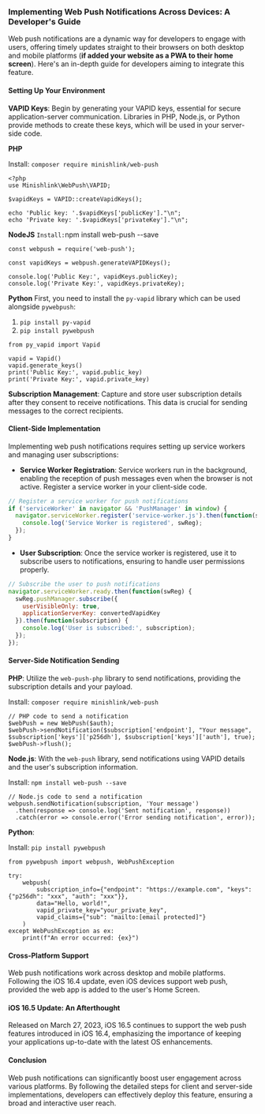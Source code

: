 
### Implementing Web Push Notifications Across Devices: A Developer's Guide

Web push notifications are a dynamic way for developers to engage with users, offering timely updates straight to their browsers on both desktop and mobile platforms (**if added your website as a PWA to their home screen**). Here's an in-depth guide for developers aiming to integrate this feature.

#### Setting Up Your Environment

**VAPID Keys**: Begin by generating your VAPID keys, essential for secure application-server communication. Libraries in  PHP, Node.js, or Python provide methods to create these keys, which will be used in your server-side code.

**PHP**

Install: `composer require minishlink/web-push`
```
<?php
use Minishlink\WebPush\VAPID;

$vapidKeys = VAPID::createVapidKeys();

echo 'Public key: '.$vapidKeys['publicKey']."\n";
echo 'Private key: '.$vapidKeys['privateKey']."\n";

```

**NodeJS**
`
Install: `npm install web-push --save

```
const webpush = require('web-push');

const vapidKeys = webpush.generateVAPIDKeys();

console.log('Public Key:', vapidKeys.publicKey);
console.log('Private Key:', vapidKeys.privateKey);
```

**Python**
First, you need to install the `py-vapid` library which can be used alongside `pywebpush`: 
1. `pip install py-vapid`
2.  `pip install pywebpush`

```
from py_vapid import Vapid

vapid = Vapid()
vapid.generate_keys()
print('Public Key:', vapid.public_key)
print('Private Key:', vapid.private_key)
```

**Subscription Management**: Capture and store user subscription details after they consent to receive notifications. This data is crucial for sending messages to the correct recipients.

#### Client-Side Implementation

Implementing web push notifications requires setting up service workers and managing user subscriptions:

- **Service Worker Registration**: Service workers run in the background, enabling the reception of push messages even when the browser is not active. Register a service worker in your client-side code.

```javascript
// Register a service worker for push notifications
if ('serviceWorker' in navigator && 'PushManager' in window) {
  navigator.serviceWorker.register('service-worker.js').then(function(swReg) {
    console.log('Service Worker is registered', swReg);
  });
}
```

- **User Subscription**: Once the service worker is registered, use it to subscribe users to notifications, ensuring to handle user permissions properly.

```javascript
// Subscribe the user to push notifications
navigator.serviceWorker.ready.then(function(swReg) {
  swReg.pushManager.subscribe({
    userVisibleOnly: true,
    applicationServerKey: convertedVapidKey
  }).then(function(subscription) {
    console.log('User is subscribed:', subscription);
  });
});
```

#### Server-Side Notification Sending

**PHP**: Utilize the `web-push-php` library to send notifications, providing the subscription details and your payload.

Install: `composer require minishlink/web-push`

```
// PHP code to send a notification
$webPush = new WebPush($auth);
$webPush->sendNotification($subscription['endpoint'], "Your message", $subscription['keys']['p256dh'], $subscription['keys']['auth'], true);
$webPush->flush();

```

**Node.js**: With the `web-push` library, send notifications using VAPID details and the user's subscription information.

Install: `npm install web-push --save`

```
// Node.js code to send a notification
webpush.sendNotification(subscription, 'Your message')
  .then(response => console.log('Sent notification', response))
  .catch(error => console.error('Error sending notification', error));

```

**Python**:

Install: `pip install pywebpush`

```
from pywebpush import webpush, WebPushException

try:
    webpush(
        subscription_info={"endpoint": "https://example.com", "keys": {"p256dh": "xxx", "auth": "xxx"}},
        data="Hello, world!",
        vapid_private_key="your_private_key",
        vapid_claims={"sub": "mailto:[email protected]"}
    )
except WebPushException as ex:
    print(f"An error occurred: {ex}")

```

#### Cross-Platform Support

Web push notifications work across desktop and mobile platforms. Following the iOS 16.4 update, even iOS devices support web push, provided the web app is added to the user's Home Screen.

#### iOS 16.5 Update: An Afterthought

Released on March 27, 2023, iOS 16.5 continues to support the web push features introduced in iOS 16.4, emphasizing the importance of keeping your applications up-to-date with the latest OS enhancements.

#### Conclusion

Web push notifications can significantly boost user engagement across various platforms. By following the detailed steps for client and server-side implementations, developers can effectively deploy this feature, ensuring a broad and interactive user reach.

